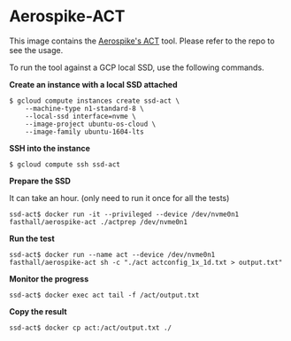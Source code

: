 # Aerospike-ACT

This image contains the [Aerospike's ACT](https://github.com/aerospike/act) tool. Please refer to the repo to see the usage.

To run the tool against a GCP local SSD, use the following commands.

**Create an instance with a local SSD attached**
```
$ gcloud compute instances create ssd-act \
    --machine-type n1-standard-8 \
    --local-ssd interface=nvme \
    --image-project ubuntu-os-cloud \
    --image-family ubuntu-1604-lts
```

**SSH into the instance**
```
$ gcloud compute ssh ssd-act
```

**Prepare the SSD**

It can take an hour. (only need to run it once for all the tests)
```
ssd-act$ docker run -it --privileged --device /dev/nvme0n1 fasthall/aerospike-act ./actprep /dev/nvme0n1
```

**Run the test**
```
ssd-act$ docker run --name act --device /dev/nvme0n1 fasthall/aerospike-act sh -c "./act actconfig_1x_1d.txt > output.txt"
```

**Monitor the progress**
```
ssd-act$ docker exec act tail -f /act/output.txt
```

**Copy the result**
```
ssd-act$ docker cp act:/act/output.txt ./
```
